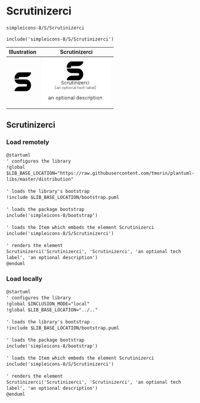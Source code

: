 # Scrutinizerci


```text
simpleicons-8/S/Scrutinizerci
```

```text
include('simpleicons-8/S/Scrutinizerci')
```



| Illustration | Scrutinizerci |
| :---: | :---: |
| ![illustration for Illustration](../../simpleicons-8/S/Scrutinizerci.png) | ![illustration for Scrutinizerci](../../simpleicons-8/S/Scrutinizerci.Local.png) |




## Scrutinizerci

### Load remotely
```plantuml
@startuml
' configures the library
!global $LIB_BASE_LOCATION="https://raw.githubusercontent.com/tmorin/plantuml-libs/master/distribution"

' loads the library's bootstrap
!include $LIB_BASE_LOCATION/bootstrap.puml

' loads the package bootstrap
include('simpleicons-8/bootstrap')

' loads the Item which embeds the element Scrutinizerci
include('simpleicons-8/S/Scrutinizerci')

' renders the element
Scrutinizerci('Scrutinizerci', 'Scrutinizerci', 'an optional tech label', 'an optional description')
@enduml
```

### Load locally
```plantuml
@startuml
' configures the library
!global $INCLUSION_MODE="local"
!global $LIB_BASE_LOCATION="../.."

' loads the library's bootstrap
!include $LIB_BASE_LOCATION/bootstrap.puml

' loads the package bootstrap
include('simpleicons-8/bootstrap')

' loads the Item which embeds the element Scrutinizerci
include('simpleicons-8/S/Scrutinizerci')

' renders the element
Scrutinizerci('Scrutinizerci', 'Scrutinizerci', 'an optional tech label', 'an optional description')
@enduml
```

